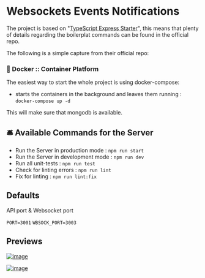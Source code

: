 # Websockets Events Notifications 

The project is based on "[TypeScript Express Starter](https://github.com/ljlm0402/typescript-express-starter)", this means that plenty of details regarding the boilerplat commands can be found in the official repo.

The following is a simple capture from their official repo:

### 🐳 Docker :: Container Platform

The easiest way to start the whole project is using docker-compose:

- starts the containers in the background and leaves them running : `docker-compose up -d`

This will make sure that mongodb is available.

## 🛎 Available Commands for the Server

- Run the Server in production mode : `npm run start`
- Run the Server in development mode : `npm run dev`
- Run all unit-tests : `npm run test`
- Check for linting errors : `npm run lint`
- Fix for linting : `npm run lint:fix`

## Defaults

API port & Websocket port

`PORT=3001`
`WBSOCK_PORT=3003`

## Previews

<a href="https://ibb.co/TkpsR1J"><img src="https://i.ibb.co/c1MjtwR/image.png" alt="image" border="0"></a>

<a href="https://ibb.co/g9qy4Gz"><img src="https://i.ibb.co/6w9YX2g/image.png" alt="image" border="0"></a>

